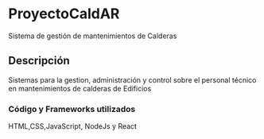 # ProyectoCaldAR
Sistema de gestión de mantenimientos de Calderas

## Descripción
Sistemas para la gestion, administración y control sobre el personal técnico en mantenimientos de calderas de Edificios

### Código y Frameworks utilizados 
HTML,CSS,JavaScript, NodeJs y React
